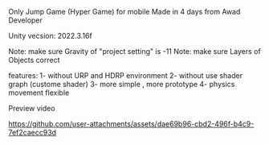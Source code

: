 Only Jump Game (Hyper Game) for mobile 
Made in 4 days from Awad Developer

Unity vecsion: 2022.3.16f

Note: make sure Gravity of "project setting" is -11 
Note: make sure Layers of Objects correct


features:
1- without URP and HDRP environment
2- without use shader graph (custome shader)
3- more simple , more prototype
4- physics movement flexible

Preview video

https://github.com/user-attachments/assets/dae69b96-cbd2-496f-b4c9-7ef2caecc93d

